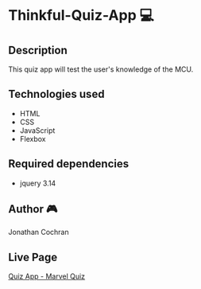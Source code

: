 # Thinkful-Quiz-App :computer:
## Description 
This quiz app will test the user's knowledge of the MCU.  
## Technologies used
- HTML
- CSS
- JavaScript
- Flexbox

## Required dependencies
- jquery 3.14

## Author :video_game: 
Jonathan Cochran

## Live Page
[Quiz App - Marvel Quiz](https://jcochran206.github.io/Thinkful-Quiz-App/)